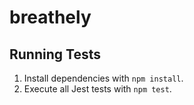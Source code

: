 # breathely

## Running Tests

1. Install dependencies with `npm install`.
2. Execute all Jest tests with `npm test`.
